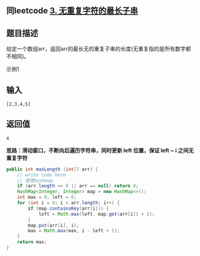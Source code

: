 ## 同leetcode [3. 无重复字符的最长子串](https://leetcode-cn.com/problems/longest-substring-without-repeating-characters/)

## 题目描述

给定一个数组arr，返回arr的最长无的重复子串的长度(无重复指的是所有数字都不相同)。

示例1

## 输入

```
[2,3,4,5]
```

## 返回值

```
4
```

**思路：滑动窗口，不断向后遍历字符串，同时更新 left 位置，保证 left ~ i 之间无重复字符**

```java
public int maxLength (int[] arr) {
    // write code here
    // 使用hashmap
    if (arr.length == 0 || arr == null) return 0;
    HashMap<Integer, Integer> map = new HashMap<>();
    int max = 0, left = 0;
    for (int i = 0; i < arr.length; i++) {
        if (map.containsKey(arr[i])) {
            left = Math.max(left, map.get(arr[i]) + 1);
        }
        map.put(arr[i], i);
        max = Math.max(max, i - left + 1);
    }
    return max;
}
```